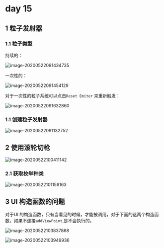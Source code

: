# day 15

## 1 粒子发射器

### 1.1 粒子类型

持续的：

![image-20200522091434735](C:\Users\JHxuhuan2\AppData\Roaming\Typora\typora-user-images\image-20200522091434735.png)

一次性的：

![image-20200522091454129](C:\Users\JHxuhuan2\AppData\Roaming\Typora\typora-user-images\image-20200522091454129.png)

对于一次性的粒子系统可以点击`Reset Emiter` 来重新触发：

![image-20200522091632860](C:\Users\JHxuhuan2\AppData\Roaming\Typora\typora-user-images\image-20200522091632860.png)

### 1.1 创建粒子发射器

![image-20200522091132752](C:\Users\JHxuhuan2\AppData\Roaming\Typora\typora-user-images\image-20200522091132752.png)

## 2 使用滚轮切枪

![image-20200522100411142](C:\Users\JHxuhuan2\AppData\Roaming\Typora\typora-user-images\image-20200522100411142.png)



### 2.1  获取枚举种类

![image-20200522101159163](C:\Users\JHxuhuan2\AppData\Roaming\Typora\typora-user-images\image-20200522101159163.png)



## 3 UI 构造函数的问题

对于UI 的构造函数，只有当看见的时候，才能被调用，对于下面的这两个构造函数，如果不连接`addViewPoint`,是不会执行的。

![image-20200522103837868](C:\Users\JHxuhuan2\AppData\Roaming\Typora\typora-user-images\image-20200522103837868.png)

![image-20200522103949936](C:\Users\JHxuhuan2\AppData\Roaming\Typora\typora-user-images\image-20200522103949936.png)